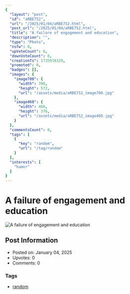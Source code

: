 ```yaml
---
{
  "layout": "post",
  "id": "aRBE752",
  "url": "/2025/01/04/aRBE752.html",
  "post_url": "/2025/01/04/aRBE752.html",
  "title": "A failure of engagement and education",
  "description": "",
  "type": "Photo",
  "nsfw": 0,
  "upVoteCount": 0,
  "downVoteCount": 0,
  "creationTs": 1735938329,
  "promoted": 0,
  "badges": [],
  "images": {
    "image700": {
      "width": 700,
      "height": 572,
      "url": "/assets/media/aRBE752_image700.jpg"
    },
    "image460": {
      "width": 460,
      "height": 376,
      "url": "/assets/media/aRBE752_image460.jpg"
    }
  },
  "commentsCount": 0,
  "tags": [
    {
      "key": "random",
      "url": "/tag/random"
    }
  ],
  "interests": [
    "humor"
  ]
}
---
```


# A failure of engagement and education

![A failure of engagement and education](/assets/media/aRBE752_image700.jpg)

## Post Information

- Posted on: January 04, 2025
- Upvotes: 0
- Comments: 0

### Tags

- [random](/tag/random)
